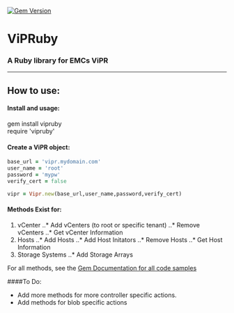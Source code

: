 [![Gem Version](https://badge.fury.io/rb/vipruby.svg)](http://badge.fury.io/rb/vipruby)  

# ViPRuby
### A Ruby library for EMCs ViPR
------

## How to use:

#### Install and usage:
gem install vipruby  
require 'vipruby'    


#### Create a ViPR object:
```ruby
base_url = 'vipr.mydomain.com'
user_name = 'root'
password = 'mypw'
verify_cert = false

vipr = Vipr.new(base_url,user_name,password,verify_cert)
   ```

#### Methods Exist for:
1. vCenter
..* Add vCenters (to root or specific tenant)
..* Remove vCenters
..* Get vCenter Information
2. Hosts
..* Add Hosts
..* Add Host Initators
..* Remove Hosts
..* Get Host Information
3. Storage Systems
..* Add Storage Arrays

For all methods, see the [Gem Documentation for all code samples](http://rubygems.org/gems/vipruby)

####To Do:
* Add more methods for more controller specific actions.
* Add methods for blob specific actions